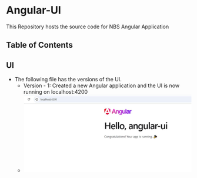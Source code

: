 # Angular-UI

This Repository hosts the source code for NBS Angular Application

## Table of Contents

## UI
- The following file has the versions of the UI.
    - Version - 1: Created a new Angular application and the UI is now running on localhost:4200
    - ![Hello Angular UI](./src/assets/images/Local-UI.JPG)